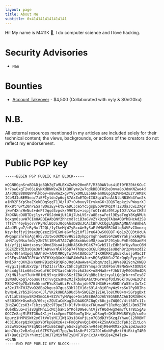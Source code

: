 ```yaml
---
layout: page
title: About Me
subtitle: ‎0x4141414141414141
---
```


Hi! My name is M411K 🔻, I do computer science and I love hacking.

# Security Advisories

- `Nan`

# Bounties

- [Account Takeover](https://x.com/m411k_/status/1935993631921312253) - $4,500 (Collaborated with nyly & S0nG0ku)

# N.B.

All external resources mentioned in my articles are included solely for their technical content; the views, backgrounds, or actions of the creators do not reflect my endorsement.

# Public PGP key

```
-----BEGIN PGP PUBLIC KEY BLOCK-----

mQGNBGgnSroBDADjo3QhZqTaMLBX4ZwMe20noRF/M3B0ANlus4iEf9YBZ0ktKCuC
kr7owOxgT2v0SL6yNXdBNW2wZK1XQ0Fymv2w7qdkDBQFUSbeDmva8oJdmKNZwo4d
JAF3Op8880QWPHlkb6y+m8wReZxgvYVyxOMLLE566Ham0EGpgA2VM64ZE2YJHMzK
ICbMJIuBEM5ea/7iEPIyldn2p6ojS7AxZmETQeII0ZqiWTsnAtNtLNB3Wa3Yun2k
a1MR2P3YpSbaZKekBDgSggT1J8/lU7+Cwbuuy7IrykmG6+2DQ6TqpkzivPWoyrXJ
Kkx8trGPtZ0nPESarBOu2Ey+ktEkaDC3ce5Yc5gspEpDAtMqzMT1ZUdaJCwI2XgY
jkwY4Xn/HeNut+dePfJqqd4vpsk/99GTpz+ispjfoOIrdGz09tzp1OJlVXwrCHZd
3kDXNUcDUBTDzjly+vYUSJdmWjUt10j7UsLVSr/a8BcswFotl9EyaTegY8KgNMUk
boxgm0suvW7CIm8AEQEAAbQNY2hhcmdlciB3aGVyZYkBzgQTAQoAOBYhBHcAd2S8
TfTcYr46ybyo7/rRyNxlBQJoJ0q6AhsDBQsJCAcCBhUKCQgLAgQWAgMBAh4BAheA
AAoJELyo7/rRyNxlTJQL/1yIkeMjW7yRcxAe5ySaEtWMA90RJb8lq64VEvCOnnzq
Nzy+bqfjyijmax9pGzezi5MIGnHeGvfq2i0flJre64BwS0ODBT+Qo1sZCQ3t8cUA
AHgapn2nrksAgjHk5v3xtwoUKMD8vHG5iQyhpprmghhbu05G42W0YYakjnxkHpME
iHN7iy9NsufmG/y2N75t1EMuR7A27qBG8xnWwobM8/pwo1FJ91ybuPmEr0DbanFH
bi/yfjjjAAmtxsmycO0mdZNsoA1qUdHASK0cMGkK7+Gvb51lzEdh5bfUyvRucC6M
iGZKZbYdibs0Qe3WfCADVw/Nl6765p74Th9pxoQCGLRBUgqIeUBqh8r2pWsozdI2
u06/494a4IpdjA0Ah9J+7AMtMRQyTwtWet8AOdb7fIkX9UMXCgUu5KlusjoMScIT
e2SFqsARbNTGPfWeYRTHYXpQXoXdUWP4WmPAJu+sBQSgSKKGu2IOrQqGpFypjgZe
bMi5XrcQXVZH/XemM7B1qbkBjQRoJ0q6AQwAwa4Isbqm/zqlL9HVa8BI9cnZKNBD
+8ygi1jmBiUxV2prlTb21JsrlNxvCGhc3gOISYhmqadr1U0Fbml98Ne5wktQXU5X
khLxdgStLn66oCvxGuf6ClM7SasCnbl9czkA3oK+o8MHa8r+FJhN7UyM0O49m4DR
/XjMNJ5uzY7uH+MR1ML95+qcU9HoSKzfZBAiXVgBBq1Hzi+yalLQgQrkrrnTes87
2EWUdCkpgj/o6QuuTtxTvvgzGsMa2MZjkbskQAaCtMGYAvpfOdJ9GkTXEOHEzChz
M8D2+O9p7Qx5Sw5krmYEYuX4u6LiFrcZnAxjde97GlH3AHi+aR6DhYuSShr3oTxC
a32cJ7hTHJZVwD28Bp2kgusO7gusS3blJEV16c69lAn8j6FnyWz9rsSulPyDBIhs
bvNs4L2Yb52FGnc+CJl/VK2kUHDAS9Ud5h+5WQEZmj2IALlo8CMU0+m+5GYpgDxt
sVIiabSEnywSRD4SmG16+8ZVsTyMVqqo+Gv1ABEBAAGJAbYEGAEKACAWIQR3AHdk
vE303GK+Osm8qO/60cjcZQUCaCdKugIbDAAKCRC8qO/60cjcZWQGC/4ttS0Tc1Ic
2HgZAGEzsO3+FjkzsgH2c9T9peZl+DlfV0+UUexFKUmwuPY1ReMcpQk5J/Bm9Z7W
dUeRb5uG+sjs8DghMn1icMcjbaPJbYKolD9GeuhCVjYfHQdHwgXem7fCTr815gAS
OOCZe8ajMlE5TG6w4K1j+fxxVpmzTSO0bmTg1HvjwOSoq9rQK0tMW4RGYgD/co0o
Upurz1HMP85Wt2y6ltVulsMCJIWjG3si8XuPjLso7GBdD3YSKzgJYhwuC12RRBWF
4C3IJOerpQzkKgoXYQfkpGBXz6+z+FmQqPevQg14X0+kZ5mAXezZcTpH3cZitLoh
xS2wV5QkepYFEqNO5ePIuE6CWqhyeGskzgYsQxnv94e8jM9eMRMzxgJuipWJuu8Q
Woh70x/2vBzGqLcL6ZFS7VpH17pg/hwIAs0rPl2IX2D1nKoNPgBztfHiRktgT4R0
WT+Ba6zZYIVrhHmz51ROJT2Mi9fmT2yDNTJFpnCc3A+M9SBs4ZM4lz8=
=OLNE
-----END PGP PUBLIC KEY BLOCK-----
```
